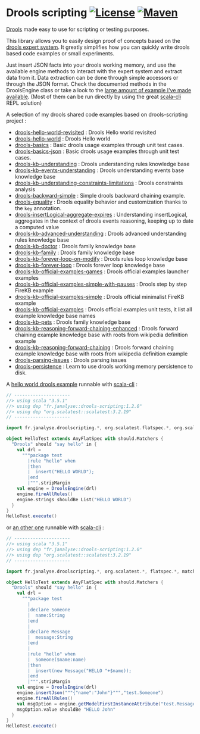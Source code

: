 # Drools scripting [![License][licenseImg]][licenseLink] [![Maven][mavenImg]][mavenLink]
[Drools](https://www.drools.org/) made easy to use for scripting or testing purposes.

This library allows you to easily design proof of concepts based on the [drools expert system](https://www.drools.org/).
It greatly simplifies how you can quickly write drools based code examples or small experiments.

Just insert JSON facts into your drools working memory, and use the available engine methods to 
interact with the expert system and extract data from it. Data extraction can be done through
simple accessors or through the JSON format. Check the documented methods in the DroolsEngine class
or take a look to the [large amount of example I've made available](https://gist.github.com/dacr/c071a7b7d3de633281cbe84a34be47f1#drools).
(Most of them can be run directly by using the great [scala-cli][scl] REPL solution)

A selection of my drools shared code examples based on drools-scripting project :
- [drools-hello-world-revisited](https://gist.github.com/89405b045a9ef691706235b474a9a11d) : Drools Hello world revisited
- [drools-hello-world](https://gist.github.com/6921d569fd33182da358d6a8e383aa0a) : Drools Hello world
- [drools-basics](https://gist.github.com/fd48009178f3874b7dd89d6d71c7c066) : Basic drools usage examples through unit test cases.
- [drools-basics-json](https://gist.github.com/bae5897d75efe32426516d77ca6dbf9c) : Basic drools usage examples through unit test cases.
- [drools-kb-understanding](https://gist.github.com/ffe6ec1f1a3ce54ea3ac82db2ce69537) : Drools understanding rules knowledge base
- [drools-kb-events-understanding](https://gist.github.com/12dbb61d923b38a4694379e6be8d0086) : Drools understanding events base knowledge base
- [drools-kb-understanding-constraints-limitations](https://gist.github.com/277e39f97b97c579bd3f59c7f0f045ee) : Drools constraints analysis
- [drools-backward-simple](https://gist.github.com/55b8f8d90570ac6546413734d552a418) : Simple drools backward chaining example.
- [drools-equality](https://gist.github.com/db261d01a309a5aa7ba8bc28abb7dd2b) : Drools equality behavior and customization thanks to the `key` annotation.
- [drools-insertLogical-aggregate-expires](https://gist.github.com/819826154cab02918563816002381245) : Understanding insertLogical, aggregates in the context of drools events reasoning, keeping up to date a computed value
- [drools-kb-advanced-understanding](https://gist.github.com/39a769215d16359be1bbe303c51b166f) : Drools advanced understanding rules knowledge base
- [drools-kb-doctor](https://gist.github.com/6230af7afcb084dbb36b8f459a4d39c8) : Drools family knowledge base
- [drools-kb-family](https://gist.github.com/3b7a586ca28eddba389d291fe814a7e8) : Drools family knowledge base
- [drools-kb-forever-loop-on-modify](https://gist.github.com/563ff368d7f8693ff7139ad1efede13d) : Drools rules loop knowledge base
- [drools-kb-forever-loop](https://gist.github.com/919291796fb8f970657fcd1dd1c5bb76) : Drools forever loop knowledge base
- [drools-kb-official-examples-games](https://gist.github.com/1f54649e8558b905ef2227c476333498) : Drools official examples launcher examples
- [drools-kb-official-examples-simple-with-pauses](https://gist.github.com/75a56fdb3c5088835abaa5823dc415ca) : Drools step by step FireKB example
- [drools-kb-official-examples-simple](https://gist.github.com/dc2a7ea4ba3db399e378166887e13765) : Drools official minimalist FireKB example
- [drools-kb-official-examples](https://gist.github.com/c18e2d4ca7a99c4723bec37f1a418afc) : Drools official examples unit tests, it list all example knowledge base names
- [drools-kb-pets](https://gist.github.com/f029b4c19a1631c9120a78eff4e3c4f6) : Drools family knowledge base
- [drools-kb-reasoning-forward-chaining-enhanced](https://gist.github.com/1adea71ebd862de273fddba31a6bde57) : Drools forward chaining example knowledge base with roots from wikipedia definition example
- [drools-kb-reasoning-forward-chaining](https://gist.github.com/e1f605addfedef45604f2c587dfe083c) : Drools forward chaining example knowledge base with roots from wikipedia definition example
- [drools-parsing-issues](https://gist.github.com/3733f31509bd265eb103b62be5b3b8b7) : Drools parsing issues
- [drools-persistence](https://gist.github.com/1e43978a6685e67431665a914e246eed) : Learn to use drools working memory persistence to disk.


A [hello world drools example](https://gist.github.com/dacr/6921d569fd33182da358d6a8e383aa0a) runnable with [scala-cli][scl] :

```scala
// ---------------------
//> using scala "3.5.1"
//> using dep "fr.janalyse::drools-scripting:1.2.0"
//> using dep "org.scalatest::scalatest:3.2.19"
// ---------------------

import fr.janalyse.droolscripting.*, org.scalatest.flatspec.*, org.scalatest.matchers.*

object HelloTest extends AnyFlatSpec with should.Matchers {
  "Drools" should "say hello" in {
    val drl =
      """package test
        |rule "hello" when
        |then
        |  insert("HELLO WORLD");
        |end
        |""".stripMargin
    val engine = DroolsEngine(drl)
    engine.fireAllRules()
    engine.strings shouldBe List("HELLO WORLD")
  }
}
HelloTest.execute()
```

or [an other one](https://gist.github.com/dacr/89405b045a9ef691706235b474a9a11d) runnable with [scala-cli][scl] :

```scala
// ---------------------
//> using scala "3.5.1"
//> using dep "fr.janalyse::drools-scripting:1.2.0"
//> using dep "org.scalatest::scalatest:3.2.19"
// ---------------------

import fr.janalyse.droolscripting.*, org.scalatest.*, flatspec.*, matchers.*, OptionValues.*

object HelloTest extends AnyFlatSpec with should.Matchers {
  "Drools" should "say hello" in {
    val drl =
      """package test
        |
        |declare Someone
        |  name:String
        |end
        |
        |declare Message
        |  message:String
        |end
        |
        |rule "hello" when
        |  Someone($name:name)
        |then
        |  insert(new Message("HELLO "+$name));
        |end
        |""".stripMargin
    val engine = DroolsEngine(drl)
    engine.insertJson("""{"name":"John"}""","test.Someone")
    engine.fireAllRules()
    val msgOption = engine.getModelFirstInstanceAttribute("test.Message", "message")
    msgOption.value shouldBe "HELLO John"
  }
}
HelloTest.execute()
```


[amm]: https://ammonite.io/
[scl]: https://scala-cli.virtuslab.org/

[travisImg]: https://img.shields.io/travis/dacr/drools-scripting.svg
[travisImg2]: https://travis-ci.org/dacr/drools-scripting.png?branch=master
[travisLink]:https://travis-ci.org/dacr/drools-scripting

[mavenImg]: https://img.shields.io/maven-central/v/fr.janalyse/drools-scripting_2.13.svg
[mavenImg2]: https://maven-badges.herokuapp.com/maven-central/fr.janalyse/drools-scripting_2.13/badge.svg
[mavenLink]: https://search.maven.org/#search%7Cga%7C1%7Cfr.janalyse.drools-scripting

[licenseImg]: https://img.shields.io/github/license/dacr/drools-scripting.svg
[licenseImg2]: https://img.shields.io/:license-apache2-blue.svg
[licenseLink]: LICENSE
